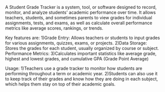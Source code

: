 A Student Grade Tracker is a system, tool, or software designed to record, monitor, and analyze students' academic performance over time. It allows teachers, students, and sometimes parents to view grades for individual assignments, tests, and exams, as well as calculate overall performance metrics like average scores, rankings, or trends.

Key features are:
1)Grade Entry: Allows teachers or students to input grades for various assignments, quizzes, exams, or projects.
2)Data Storage: Stores the grades for each student, usually organized by course or subject.
Performance Metrics: 3)Calculates important statistics like average grade, highest and lowest grades, and cumulative GPA (Grade Point Average)

Usage:
1)Teachers use a grade tracker to monitor how students are performing throughout a term or academic year.
2)Students can also use it to keep track of their grades and know how they are doing in each subject, which helps them stay on top of their academic goals.
